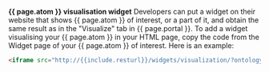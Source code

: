 **{{ page.atom }} visualisation widget**
Developers can put a widget on their website that shows {{ page.atom }} of interest, or a part of it, and obtain the same result as in the "Visualize" tab in {{ page.portal }}.
To add a widget visualising your {{ page.atom }} in your HTML page, copy the code from the Widget page of your {{ page.atom }} of interest. Here is an example:
```html
<iframe src="http://{{include.resturl}}/widgets/visualization/?ontology=ACRONYM&class=SELECT_CLASS&apikey=YOUR_API_KEY"frameborder="0"></iframe>
```